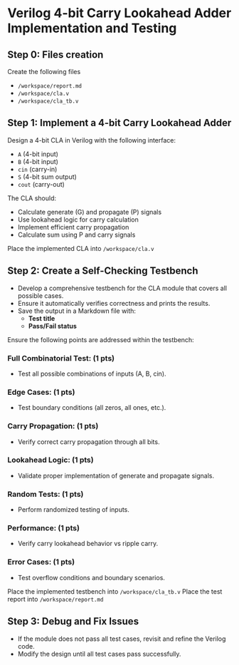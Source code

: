 # Verilog 4-bit Carry Lookahead Adder Implementation and Testing

## Step 0: Files creation
Create the following files
- `/workspace/report.md`
- `/workspace/cla.v`
- `/workspace/cla_tb.v`

## Step 1: Implement a 4-bit Carry Lookahead Adder
Design a 4-bit CLA in Verilog with the following interface:
- `A` (4-bit input)
- `B` (4-bit input)
- `cin` (carry-in)
- `S` (4-bit sum output)
- `cout` (carry-out)

The CLA should:
- Calculate generate (G) and propagate (P) signals
- Use lookahead logic for carry calculation
- Implement efficient carry propagation
- Calculate sum using P and carry signals

Place the implemented CLA into `/workspace/cla.v`

## Step 2: Create a Self-Checking Testbench
- Develop a comprehensive testbench for the CLA module that covers all possible cases.
- Ensure it automatically verifies correctness and prints the results.
- Save the output in a Markdown file with:
  - **Test title**
  - **Pass/Fail status**

Ensure the following points are addressed within the testbench:

### Full Combinatorial Test: (1 pts)
   - Test all possible combinations of inputs (A, B, cin).

### Edge Cases: (1 pts)
   - Test boundary conditions (all zeros, all ones, etc.).

### Carry Propagation: (1 pts)
   - Verify correct carry propagation through all bits.

### Lookahead Logic: (1 pts)
   - Validate proper implementation of generate and propagate signals.

### Random Tests: (1 pts)
   - Perform randomized testing of inputs.

### Performance: (1 pts)
   - Verify carry lookahead behavior vs ripple carry.

### Error Cases: (1 pts)
   - Test overflow conditions and boundary scenarios.

Place the implemented testbench into `/workspace/cla_tb.v`
Place the test report into `/workspace/report.md`

## Step 3: Debug and Fix Issues
- If the module does not pass all test cases, revisit and refine the Verilog code.
- Modify the design until all test cases pass successfully.
